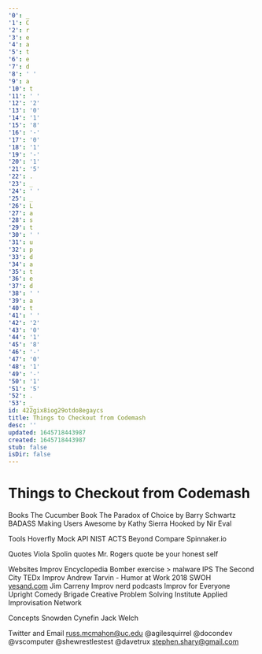 ```yaml
---
'0': _
'1': C
'2': r
'3': e
'4': a
'5': t
'6': e
'7': d
'8': ' '
'9': a
'10': t
'11': ' '
'12': '2'
'13': '0'
'14': '1'
'15': '8'
'16': '-'
'17': '0'
'18': '1'
'19': '-'
'20': '1'
'21': '5'
'22': .
'23': _
'24': ' '
'25': _
'26': L
'27': a
'28': s
'29': t
'30': ' '
'31': u
'32': p
'33': d
'34': a
'35': t
'36': e
'37': d
'38': ' '
'39': a
'40': t
'41': ' '
'42': '2'
'43': '0'
'44': '1'
'45': '8'
'46': '-'
'47': '0'
'48': '1'
'49': '-'
'50': '1'
'51': '5'
'52': .
'53': _
id: 422gix8iog29otdo8egaycs
title: Things to Checkout from Codemash
desc: ''
updated: 1645718443987
created: 1645718443987
stub: false
isDir: false
---
```


# Things to Checkout from Codemash


Books
The Cucumber Book
The Paradox of Choice by Barry Schwartz
BADASS Making Users Awesome by Kathy Sierra
Hooked by Nir Eval

Tools
Hoverfly
Mock API
NIST ACTS
Beyond Compare
Spinnaker.io

Quotes
Viola Spolin quotes
Mr. Rogers quote be your honest self

Websites
Improv Encyclopedia
Bomber exercise > malware IPS
The Second City
TEDx Improv
Andrew Tarvin - Humor at Work
2018 SWOH
[yesand.com](http://yesand.com) Jim Carreny Improv nerd podcasts
Improv for Everyone
Upright Comedy Brigade
Creative Problem Solving Institute
Applied Improvisation Network

Concepts
Snowden Cynefin
Jack Welch

Twitter and Email
[russ.mcmahon@uc.edu](mailto:russ.mcmahon@uc.edu)
@agilesquirrel
@docondev
@vscomputer
@shewrestlestest
@davetrux
[stephen.shary@gmail.com](mailto:stephen.sharry@gmail.com)

